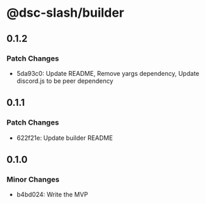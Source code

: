 # @dsc-slash/builder

## 0.1.2

### Patch Changes

- 5da93c0: Update README, Remove yargs dependency, Update discord.js to be peer dependency

## 0.1.1

### Patch Changes

- 622f21e: Update builder README

## 0.1.0

### Minor Changes

- b4bd024: Write the MVP
